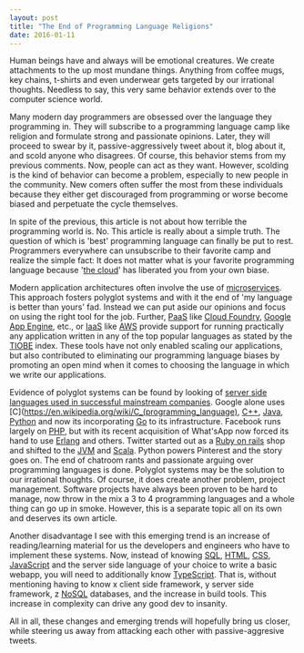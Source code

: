 ```yaml
---
layout: post
title: "The End of Programming Language Religions"
date: 2016-01-11
---
```


Human beings have and always will be emotional creatures. We create attachments to the up most mundane things. Anything from coffee mugs, key chains, t-shirts and even underwear gets targeted by our irrational thoughts. Needless to say, this very same behavior extends over to the computer science world.  

Many modern day programmers are obsessed over the language they programming in. They will subscribe to a programming language camp like religion and formulate strong and passionate opinions. Later, they will proceed to swear by it, passive-aggressively tweet about it, blog about it, and scold anyone who disagrees. Of course, this behavior stems from my previous comments. Now, people can act as they want. However, scolding is the kind of behavior can become a problem, especially to new people in the community. New comers often suffer the most from these individuals because they either get discouraged from programming or worse become biased and perpetuate the cycle themselves.  

In spite of the previous, this article is not about how terrible the programming world is. No. This article is really about a simple truth. The question of which is 'best' programming language can finally be put to rest. Programmers everywhere can unsubscribe to their favorite camp and realize the simple fact: It does not matter what is your favorite programming language because '[the cloud](https://en.wikipedia.org/wiki/Cloud_computing)' has liberated you from your own biase.

Modern application architectures often involve the use of [microservices](http://martinfowler.com/articles/microservices.html). This approach fosters polyglot systems and with it the end of 'my language is better than yours' fad. Instead we can put aside our opinions and focus on using the right tool for the job. Further, [PaaS](https://en.wikipedia.org/wiki/Platform_as_a_service) like [Cloud Foundry](https://www.cloudfoundry.org/),  [Google App Engine](https://cloud.google.com/appengine/), etc.,  or [IaaS](https://en.wikipedia.org/wiki/Cloud_computing#Infrastructure_as_a_service_.28IaaS.29) like [AWS](https://aws.amazon.com/) provide support for running practically any application written in any of the top popular languages as stated by the [TIOBE](http://www.tiobe.com/index.php/content/paperinfo/tpci/index.html) index.  These tools have not only enabled scaling our applications, but also contributed to eliminating our programming language biases by promoting an open mind when it comes to choosing the language in which we write our applications.  

Evidence of polyglot systems can be found by looking of [server side languages used in successful mainstream companies](https://en.wikipedia.org/wiki/Programming_languages_used_in_most_popular_websites). Google alone uses [C](https://en.wikipedia.org/wiki/C_(programming_language), [C++](http://www.cplusplus.com/), [Java](https://www.oracle.com/java/index.html), [Python](https://www.python.org/) and now its incorporating [Go](https://golang.org/) to its infrastructure. Facebook runs largely on [PHP](http://php.net/manual/en/index.php), but with its recent acquisition of What'sApp now forced its hand to use [Erlang](http://www.erlang.org/) and others. Twitter started out as a [Ruby on rails](http://rubyonrails.org/) shop and shifted to the [JVM](http://openjdk.java.net/) and [Scala](http://www.scala-lang.org/).  Python powers Pinterest and the story goes on.  The end of chatroom rants and passionate arguing over programming languages is done. Polyglot systems may be the solution to our irrational thoughts. Of course, it does create another problem, project management.  Software projects have always been proven to be hard to manage, now throw in the mix a 3 to 4 programming languages and a whole thing can go up in smoke. However, this is a separate topic all on its own and deserves its own article.

Another disadvantage I see with this emerging trend is an increase of reading/learning material for us the developers and engineers who have to implement these systems. Now, instead of knowing [SQL](https://en.wikipedia.org/wiki/SQL), [HTML](https://developer.mozilla.org/en-US/docs/Web/HTML), [CSS](https://www.w3.org/Style/CSS/Overview.en.html), [JavaScript](https://www.javascript.com/) and the server side language of your choice to write a basic webapp, you will need to additionally know [TypeScript](http://www.typescriptlang.org/). That is, without mentioning having to know x client side framework, y server side framework, z [NoSQL](http://nosql-database.org/) databases, and the increase in build tools. This increase in complexity can drive any good dev to insanity.

All in all, these changes and emerging trends will hopefully bring us closer, while steering us away from attacking each other with passive-aggresive tweets.
